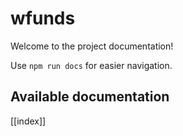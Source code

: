 # wfunds

Welcome to the project documentation!

Use `npm run docs` for easier navigation.

## Available documentation

[[index]]
